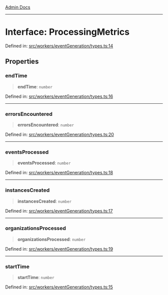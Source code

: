[Admin Docs](/)

***

# Interface: ProcessingMetrics

Defined in: [src/workers/eventGeneration/types.ts:14](https://github.com/Sourya07/talawa-api/blob/2dc82649c98e5346c00cdf926fe1d0bc13ec1544/src/workers/eventGeneration/types.ts#L14)

## Properties

### endTime

> **endTime**: `number`

Defined in: [src/workers/eventGeneration/types.ts:16](https://github.com/Sourya07/talawa-api/blob/2dc82649c98e5346c00cdf926fe1d0bc13ec1544/src/workers/eventGeneration/types.ts#L16)

***

### errorsEncountered

> **errorsEncountered**: `number`

Defined in: [src/workers/eventGeneration/types.ts:20](https://github.com/Sourya07/talawa-api/blob/2dc82649c98e5346c00cdf926fe1d0bc13ec1544/src/workers/eventGeneration/types.ts#L20)

***

### eventsProcessed

> **eventsProcessed**: `number`

Defined in: [src/workers/eventGeneration/types.ts:18](https://github.com/Sourya07/talawa-api/blob/2dc82649c98e5346c00cdf926fe1d0bc13ec1544/src/workers/eventGeneration/types.ts#L18)

***

### instancesCreated

> **instancesCreated**: `number`

Defined in: [src/workers/eventGeneration/types.ts:17](https://github.com/Sourya07/talawa-api/blob/2dc82649c98e5346c00cdf926fe1d0bc13ec1544/src/workers/eventGeneration/types.ts#L17)

***

### organizationsProcessed

> **organizationsProcessed**: `number`

Defined in: [src/workers/eventGeneration/types.ts:19](https://github.com/Sourya07/talawa-api/blob/2dc82649c98e5346c00cdf926fe1d0bc13ec1544/src/workers/eventGeneration/types.ts#L19)

***

### startTime

> **startTime**: `number`

Defined in: [src/workers/eventGeneration/types.ts:15](https://github.com/Sourya07/talawa-api/blob/2dc82649c98e5346c00cdf926fe1d0bc13ec1544/src/workers/eventGeneration/types.ts#L15)
